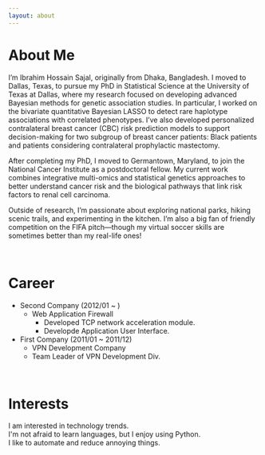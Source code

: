 ```yaml
---
layout: about 
---
```


# About Me
I’m Ibrahim Hossain Sajal, originally from Dhaka, Bangladesh. I moved to Dallas, Texas, to pursue my PhD in Statistical Science at the University of Texas at Dallas, where my research focused on developing advanced Bayesian methods for genetic association studies. In particular, I worked on the bivariate quantitative Bayesian LASSO to detect rare haplotype associations with correlated phenotypes. I’ve also developed personalized contralateral breast cancer (CBC) risk prediction models to support decision-making for two subgroup of breast cancer patients: Black patients and patients considering contralateral prophylactic mastectomy.

After completing my PhD, I moved to Germantown, Maryland, to join the National Cancer Institute as a postdoctoral fellow. My current work combines integrative multi-omics and statistical genetics approaches to better understand cancer risk and the biological pathways that link risk factors to renal cell carcinoma. 

Outside of research, I’m passionate about exploring national parks, hiking scenic trails, and experimenting in the kitchen. I’m also a big fan of friendly competition on the FIFA pitch—though my virtual soccer skills are sometimes better than my real-life ones!  

<br/>

# Career
* Second Company (2012/01 ~ )
  * Web Application Firewall
    * Developed TCP network acceleration module.
    * Developde Application User Interface.
* First Company (2011/01 ~ 2011/12)
  * VPN Development Company
  * Team Leader of VPN Development Div.

<br/>

# Interests
I am interested in technology trends.  
I'm not afraid to learn languages, but I enjoy using Python.  
I like to automate and reduce annoying things.  
